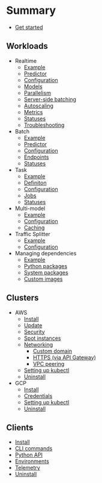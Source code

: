 # Summary

* [Get started](workloads/realtime/example.md)

## Workloads

* Realtime
  * [Example](workloads/realtime/example.md)
  * [Predictor](workloads/realtime/predictors.md)
  * [Configuration](workloads/realtime/configuration.md)
  * [Models](workloads/realtime/models.md)
  * [Parallelism](workloads/realtime/parallelism.md)
  * [Server-side batching](workloads/realtime/server-side-batching.md)
  * [Autoscaling](workloads/realtime/autoscaling.md)
  * [Metrics](workloads/realtime/metrics.md)
  * [Statuses](workloads/realtime/statuses.md)
  * [Troubleshooting](workloads/realtime/troubleshooting.md)
* Batch
  * [Example](workloads/batch/example.md)
  * [Predictor](workloads/batch/predictors.md)
  * [Configuration](workloads/batch/configuration.md)
  * [Endpoints](workloads/batch/endpoints.md)
  * [Statuses](workloads/batch/statuses.md)
* Task
  * [Example](workloads/task/example.md)
  * [Definiton](workloads/task/definitions.md)
  * [Configuration](workloads/task/configuration.md)
  * [Jobs](workloads/task/jobs.md)
  * [Statuses](workloads/task/statuses.md)
* Multi-model
  * [Example](workloads/multi-model/example.md)
  * [Configuration](workloads/multi-model/configuration.md)
  * [Caching](workloads/multi-model/caching.md)
* Traffic Splitter
  * [Example](workloads/traffic-splitter/example.md)
  * [Configuration](workloads/traffic-splitter/configuration.md)
* Managing dependencies
  * [Example](workloads/dependencies/example.md)
  * [Python packages](workloads/dependencies/python-packages.md)
  * [System packages](workloads/dependencies/system-packages.md)
  * [Custom images](workloads/dependencies/images.md)

## Clusters

* AWS
  * [Install](clusters/aws/install.md)
  * [Update](clusters/aws/update.md)
  * [Security](clusters/aws/security.md)
  * [Spot instances](clusters/aws/spot.md)
  * [Networking](clusters/aws/networking/index.md)
    * [Custom domain](clusters/aws/networking/custom-domain.md)
    * [HTTPS (via API Gateway)](clusters/aws/networking/https.md)
    * [VPC peering](clusters/aws/networking/vpc-peering.md)
  * [Setting up kubectl](clusters/aws/kubectl.md)
  * [Uninstall](clusters/aws/uninstall.md)
* GCP
  * [Install](clusters/gcp/install.md)
  * [Credentials](clusters/gcp/credentials.md)
  * [Setting up kubectl](clusters/gcp/kubectl.md)
  * [Uninstall](clusters/gcp/uninstall.md)

## Clients

* [Install](clients/install.md)
* [CLI commands](clients/cli.md)
* [Python API](clients/python.md)
* [Environments](clients/environments.md)
* [Telemetry](clients/telemetry.md)
* [Uninstall](clients/uninstall.md)
